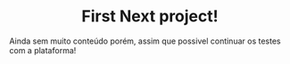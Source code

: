 <h1 align="center"> First Next project! </h1>

<p> Ainda sem muito conteúdo porém, assim que possivel continuar os testes com a plataforma! </p>
